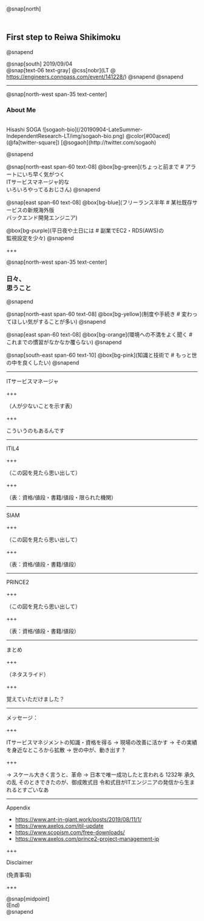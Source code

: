 @snap[north]
## <br>First step to Reiwa Shikimoku
@snapend

@snap[south]
2019/09/04  
@snap[text-06 text-gray]
@css[nobr](LT @ https://engineers.connpass.com/event/141228/)
@snapend
@snapend


---

@snap[north-west span-35 text-center]
### About Me 
<br>  
Hisashi SOGA  
![sogaoh-bio](/20190904-LateSummer-IndependentResearch-LT/img/sogaoh-bio.png)  
@color[#00aced](@fa[twitter-square]) [@sogaoh](http://twitter.com/sogaoh)  

@snapend


@snap[north-east span-60 text-08]
@box[bg-green](ちょっと前まで # アラートにいち早く気がつく<br>ITサービスマネージャ的な<br>いろいろやってるおじさん)
@snapend

@snap[east span-60 text-08]
@box[bg-blue](フリーランス半年 # 某社既存サービスの新規海外版<br>バックエンド開発エンジニア)

<!-- @snapend

@snap[south-east span-60 text-08] -->
@box[bg-purple](平日夜や土日には # 副業でEC2・RDS(AWS)の<br>監視設定を少々)
@snapend

+++

@snap[north-west span-35 text-center]
### 日々、<br>思うこと 
@snapend

@snap[north-east span-60 text-08]
@box[bg-yellow](制度や手続き # 変わってほしい気がすることが多い)
@snapend

@snap[east span-60 text-08]
@box[bg-orange](環境への不満をよく聞く # これまでの慣習がなかなか覆らない)
@snapend

@snap[south-east span-60 text-10]
@box[bg-pink](知識と技術で # もっと世の中を良くしたい)
@snapend

---

ITサービスマネージャ

+++

（人が少ないことを示す表）

+++

こういうのもあるんです
<!-- スライドは公開するのでご安心を -->

---

ITIL4

+++

（この図を見たら思い出して）

+++

（表：資格/値段・書籍/値段・限られた機関）

---

SIAM

+++

（この図を見たら思い出して）

+++

（表：資格/値段・書籍/値段）

---

PRINCE2

+++

（この図を見たら思い出して）

+++

（表：資格/値段・書籍/値段）

---

まとめ

+++

（ネタスライド）

+++

覚えていただけました？

---

メッセージ：

+++

ITサービスマネジメントの知識・資格を得る
→ 現場の改善に活かす 
→ その実績を身近なところから拡散
→ 世の中が、動き出す ?

+++

→ スケール大きく言うと、革命
→ 日本で唯一成功したと言われる 1232年 承久の乱
そのときできたのが、御成敗式目
令和式目がITエンジニアの発信から生まれるとすごいなあ

---

Appendix

- https://www.ant-in-giant.work/posts/2019/08/11/1/
- https://www.axelos.com/itil-update
- https://www.scopism.com/free-downloads/
- https://www.axelos.com/prince2-project-management-jp


+++

Disclaimer

(免責事項)

+++

@snap[midpoint]  
(End)  
@snapend
